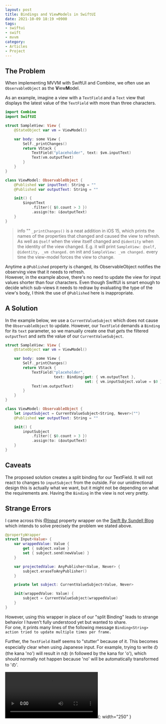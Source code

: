 ```yaml
---
layout: post
title: Bindings and ViewModels in SwiftUI
date: 2021-10-09 18:19 +0900
tags:
- swiftui
- swift
- mvvm
category:
- Articles
- Project
---
```

## The Problem

When implementing MVVM with SwiftUI and Combine, we often use an `ObservableObject` as the **V**iew**M**odel. 

As an example, imagine a view with a `TextField` and a `Text` view that displays the latest value of the `TextField` with more than three characters. 

```swift
import Combine
import SwiftUI

struct SampleView: View {
    @StateObject var vm = ViewModel()

    var body: some View {
        Self._printChanges()
        return VStack {
            TextField("placeholder", text: $vm.inputText)
            Text(vm.outputText)
        }
    }
}

class ViewModel: ObservableObject {
    @Published var inputText: String = ""
    @Published var outputText: String = ""

    init() {
        $inputText
            .filter({ $0.count > 3 })
            .assign(to: &$outputText)
    }
}
```

> info ""
> `_printChanges()` is a neat addition in iOS 15, which prints the names of the properties that changed and caused the view to refresh. 
> As well as `@self` when the view itself changed and `@identity` when the identity of the view changed.
> E.g. it will print `SampleView: @self, @identity, _vm changed.` on init and `SampleView: _vm changed.` every time the view-model forces the view to change.

Anytime a `@Published` property is changed, its ObservableObject notifies the observing view that it needs to refresh.  
However, in the example above, there's no need to update the view for input values shorter than four characters.
Even though SwiftUI is smart enough to decide which sub-views it needs to redraw by evaluating the type of the view's body, I think the use of `@Published` here is inappropriate.

## A Solution

In the example below, we use a `CurrentValueSubject` which does not cause the `ObservableObject` to update.
However, our `TextField` demands a `Binding` for its `text` parameter, so we manually create one that *get*s the filtered `outputText` and *set*s the value of our `CurrentValueSubject`.

```swift
struct SampleView: View {
    @StateObject var vm = ViewModel()

    var body: some View {
        Self._printChanges()
        return VStack {
            TextField("placeholder",
                      text: Binding(get: { vm.outputText },
                                    set: { vm.inputSubject.value = $0 }))
            Text(vm.outputText)
        }
    }
}

class ViewModel: ObservableObject {
    let inputSubject = CurrentValueSubject<String, Never>("")
    @Published var outputText: String = ""

    init() {
        inputSubject
            .filter({ $0.count > 3 })
            .assign(to: &$outputText)
    }
}
```

## Caveats

The proposed solution creates a split binding for our TextField. It will not react to changes to `inputSubject` from the outside.
For our unidirectional design this is actually what we want, but it might not be depending on what the requirements are.
Having the `Binding` in the view is not very pretty.

## Strange Errors

I came across this [@Input](https://www.swiftbysundell.com/articles/connecting-and-merging-combine-publishers-in-swift/) property wrapper on the [Swift By Sundell Blog](https://www.swiftbysundell.com) which intends to solve precisely the problem we stated above.

```swift
@propertyWrapper
struct Input<Value> {
    var wrappedValue: Value {
        get { subject.value }
        set { subject.send(newValue) }
    }

    var projectedValue: AnyPublisher<Value, Never> {
        subject.eraseToAnyPublisher()
    }

    private let subject: CurrentValueSubject<Value, Never>

    init(wrappedValue: Value) {
        subject = CurrentValueSubject(wrappedValue)
    }
}
```

However, using this wrapper in place of our "split Binding" leads to strange behavior I haven't fully understood yet but wanted to share.  
For one, it prints many lines of the following message 
`Binding<String> action tried to update multiple times per frame.`

Further, the `TextField` itself seems to "stutter" because of it. This becomes especially clear when using Japanese input.
For example, trying to write の (the kana 'no') will result in nお (n followed by the kana for 'o'), which should normally not happen because 'no' will be automatically transformed to 'の'.

![video](assets/input_binding_bug.mp4){: width="250" }

